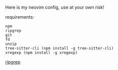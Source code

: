 Here is my neovim config, use at your own risk!

requirements:
```
npm
ripgrep
git
fd
unzip
tree-sitter-cli (npm install -g tree-sitter-cli)
xregexp (npm install -g xregexp)
```
[ripgrep](https://github.com/BurntSushi/ripgrep)
